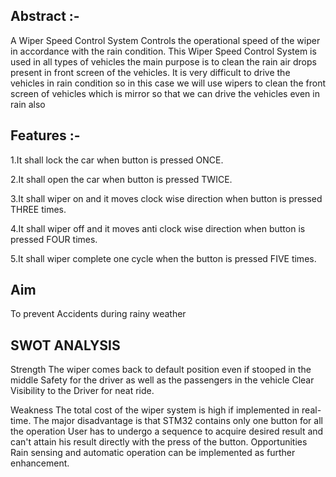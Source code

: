 ## Abstract :-
A Wiper Speed Control System Controls the operational speed of the wiper in accordance with the rain condition. This Wiper Speed Control System is used in all types of vehicles the main purpose is to clean the rain air drops present in front screen of the vehicles. It is very difficult to drive the vehicles in rain condition so in this case we will use wipers to clean the front screen of vehicles which is mirror so that we can drive the vehicles even in rain also

## Features :-
1.It shall lock the car when button is pressed ONCE.

2.It shall open the car when button is pressed TWICE.

3.It shall wiper on and it moves clock wise direction when button is pressed THREE times.

4.It shall wiper off and it moves anti clock wise direction when button is pressed FOUR times.

5.It shall wiper complete one cycle when the button is pressed FIVE times.

## Aim 
To prevent Accidents during rainy weather

## SWOT ANALYSIS
Strength
The wiper comes back to default position even if stooped in the middle
Safety for the driver as well as the passengers in the vehicle
Clear Visibility to the Driver for neat ride.

Weakness
The total cost of the wiper system is high if implemented in real-time.
The major disadvantage is that STM32 contains only one button for all the operation
User has to undergo a sequence to acquire desired result and can't attain his result directly with the press of the button.
Opportunities
Rain sensing and automatic operation can be implemented as further enhancement.


